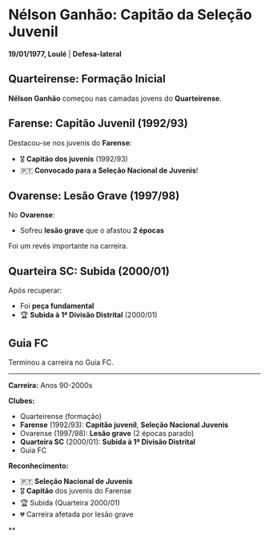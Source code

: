 # Nélson Ganhão: Capitão da Seleção Juvenil

**19/01/1977, Loulé** | **Defesa-lateral**

## Quarteirense: Formação Inicial

**Nélson Ganhão** começou nas camadas jovens do **Quarteirense**.

## Farense: Capitão Juvenil (1992/93)

Destacou-se nos juvenis do **Farense**:
- 🎖️ **Capitão dos juvenis** (1992/93)
- 🇵🇹 **Convocado para a Seleção Nacional de Juvenis**!

## Ovarense: Lesão Grave (1997/98)

No **Ovarense**:
- Sofreu **lesão grave** que o afastou **2 épocas**

Foi um revés importante na carreira.

## Quarteira SC: Subida (2000/01)

Após recuperar:
- Foi **peça fundamental**
- 🏆 **Subida à 1ª Divisão Distrital** (2000/01)

## Guia FC

Terminou a carreira no Guia FC.

---

**Carreira:** Anos 90-2000s

**Clubes:**
- Quarteirense (formação)
- **Farense** (1992/93): **Capitão juvenil**, **Seleção Nacional Juvenis**
- Ovarense (1997/98): **Lesão grave** (2 épocas parado)
- **Quarteira SC** (2000/01): **Subida à 1ª Divisão Distrital**
- Guia FC

**Reconhecimento:**
- 🇵🇹 **Seleção Nacional de Juvenis**
- 🎖️ **Capitão** dos juvenis do Farense
- 🏆 Subida (Quarteira 2000/01)
- 💔 Carreira afetada por lesão grave

**